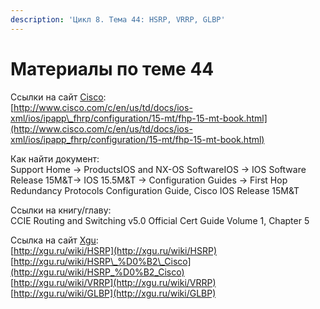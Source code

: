 ```yaml
---
description: 'Цикл 8. Тема 44: HSRP, VRRP, GLBP'
---
```


# Материалы по теме 44

Ссылки на сайт [Cisco](http://www.cisco.com/):  
[http://www.cisco.com/c/en/us/td/docs/ios-xml/ios/ipapp\_fhrp/configuration/15-mt/fhp-15-mt-book.html](http://www.cisco.com/c/en/us/td/docs/ios-xml/ios/ipapp_fhrp/configuration/15-mt/fhp-15-mt-book.html)

Как найти документ:  
Support Home → ProductsIOS and NX-OS SoftwareIOS → IOS Software Release 15M&T→ IOS 15.5M&T → Configuration Guides → First Hop Redundancy Protocols Configuration Guide, Cisco IOS Release 15M&T

Ссылки на книгу/главу:  
CCIE Routing and Switching v5.0 Official Cert Guide Volume 1, Chapter 5

Ссылка на сайт [Xgu](http://www.xgu.ru/):  
[http://xgu.ru/wiki/HSRP](http://xgu.ru/wiki/HSRP)  
[http://xgu.ru/wiki/HSRP\_%D0%B2\_Cisco](http://xgu.ru/wiki/HSRP_%D0%B2_Cisco)  
[http://xgu.ru/wiki/VRRP](http://xgu.ru/wiki/VRRP)  
[http://xgu.ru/wiki/GLBP](http://xgu.ru/wiki/GLBP)

